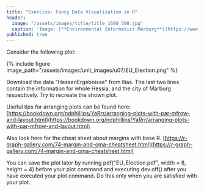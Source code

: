 ```yaml
---
title: "Exercise: Fancy Data Visualization in R"
header:
  image: "/assets/images/title/title_1600_500.jpg"
  caption: 'Image: [**Environmental Informatics Marburg**](https://www.uni-marburg.de/en/fb19/disciplines/physisch/environmentalinformatics)'
published: true
---
```


Consider the following plot:

{% include figure image_path="/assets/images/unit_images/u07/EU_Election.png" %}

Download the data "HessenErgebnisse" from Ilias. The last two lines contain the information for whole Hessia, and the city of Marburg respectively. 
Try to recreate the shown plot.

Useful tips for arranging plots can be found here: [https://bookdown.org/ndphillips/YaRrr/arranging-plots-with-par-mfrow-and-layout.html](https://bookdown.org/ndphillips/YaRrr/arranging-plots-with-par-mfrow-and-layout.html)

Also look here for the cheat sheet about margins with base R. [https://r-graph-gallery.com/74-margin-and-oma-cheatsheet.html](https://r-graph-gallery.com/74-margin-and-oma-cheatsheet.html)

You can save the plot later by running pdf("EU_Election.pdf", width = 8, height = 4) before your plot command and executing dev.off() after you have executed your plot command. Do this only when you are satisfied with your plot.